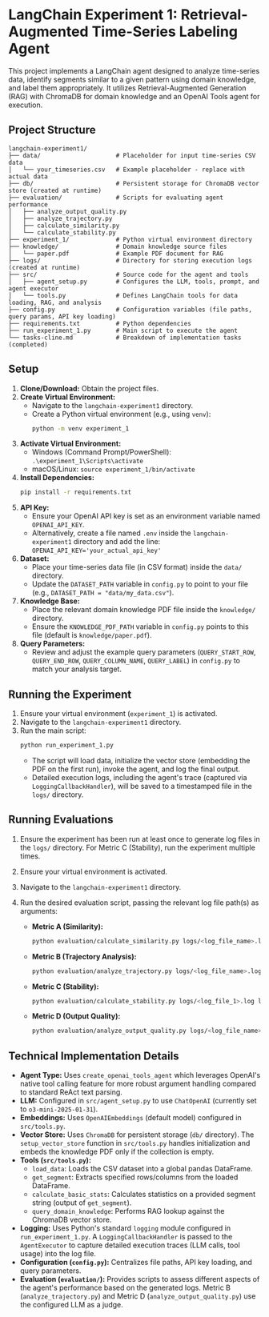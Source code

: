 # LangChain Experiment 1: Retrieval-Augmented Time-Series Labeling Agent

This project implements a LangChain agent designed to analyze time-series data, identify segments similar to a given pattern using domain knowledge, and label them appropriately. It utilizes Retrieval-Augmented Generation (RAG) with ChromaDB for domain knowledge and an OpenAI Tools agent for execution.

## Project Structure

```
langchain-experiment1/
├── data/                     # Placeholder for input time-series CSV data
│   └── your_timeseries.csv   # Example placeholder - replace with actual data
├── db/                       # Persistent storage for ChromaDB vector store (created at runtime)
├── evaluation/               # Scripts for evaluating agent performance
│   ├── analyze_output_quality.py
│   ├── analyze_trajectory.py
│   ├── calculate_similarity.py
│   └── calculate_stability.py
├── experiment_1/             # Python virtual environment directory
├── knowledge/                # Domain knowledge source files
│   └── paper.pdf             # Example PDF document for RAG
├── logs/                     # Directory for storing execution logs (created at runtime)
├── src/                      # Source code for the agent and tools
│   ├── agent_setup.py        # Configures the LLM, tools, prompt, and agent executor
│   └── tools.py              # Defines LangChain tools for data loading, RAG, and analysis
├── config.py                 # Configuration variables (file paths, query params, API key loading)
├── requirements.txt          # Python dependencies
├── run_experiment_1.py       # Main script to execute the agent
└── tasks-cline.md            # Breakdown of implementation tasks (completed)
```

## Setup

1.  **Clone/Download:** Obtain the project files.
2.  **Create Virtual Environment:**
    *   Navigate to the `langchain-experiment1` directory.
    *   Create a Python virtual environment (e.g., using `venv`):
        ```bash
        python -m venv experiment_1
        ```
3.  **Activate Virtual Environment:**
    *   Windows (Command Prompt/PowerShell): `.\experiment_1\Scripts\activate`
    *   macOS/Linux: `source experiment_1/bin/activate`
4.  **Install Dependencies:**
    ```bash
    pip install -r requirements.txt
    ```
5.  **API Key:**
    *   Ensure your OpenAI API key is set as an environment variable named `OPENAI_API_KEY`.
    *   Alternatively, create a file named `.env` inside the `langchain-experiment1` directory and add the line: `OPENAI_API_KEY='your_actual_api_key'`
6.  **Dataset:**
    *   Place your time-series data file (in CSV format) inside the `data/` directory.
    *   Update the `DATASET_PATH` variable in `config.py` to point to your file (e.g., `DATASET_PATH = "data/my_data.csv"`).
7.  **Knowledge Base:**
    *   Place the relevant domain knowledge PDF file inside the `knowledge/` directory.
    *   Ensure the `KNOWLEDGE_PDF_PATH` variable in `config.py` points to this file (default is `knowledge/paper.pdf`).
8.  **Query Parameters:**
    *   Review and adjust the example query parameters (`QUERY_START_ROW`, `QUERY_END_ROW`, `QUERY_COLUMN_NAME`, `QUERY_LABEL`) in `config.py` to match your analysis target.

## Running the Experiment

1.  Ensure your virtual environment (`experiment_1`) is activated.
2.  Navigate to the `langchain-experiment1` directory.
3.  Run the main script:
    ```bash
    python run_experiment_1.py
    ```
    *   The script will load data, initialize the vector store (embedding the PDF on the first run), invoke the agent, and log the final output.
    *   Detailed execution logs, including the agent's trace (captured via `LoggingCallbackHandler`), will be saved to a timestamped file in the `logs/` directory.

## Running Evaluations

1.  Ensure the experiment has been run at least once to generate log files in the `logs/` directory. For Metric C (Stability), run the experiment multiple times.
2.  Ensure your virtual environment is activated.
3.  Navigate to the `langchain-experiment1` directory.
4.  Run the desired evaluation script, passing the relevant log file path(s) as arguments:

    *   **Metric A (Similarity):**
        ```bash
        python evaluation/calculate_similarity.py logs/<log_file_name>.log
        ```
    *   **Metric B (Trajectory Analysis):**
        ```bash
        python evaluation/analyze_trajectory.py logs/<log_file_name>.log
        ```
    *   **Metric C (Stability):**
        ```bash
        python evaluation/calculate_stability.py logs/<log_file_1>.log logs/<log_file_2>.log ...
        ```
    *   **Metric D (Output Quality):**
        ```bash
        python evaluation/analyze_output_quality.py logs/<log_file_name>.log
        ```

## Technical Implementation Details

*   **Agent Type:** Uses `create_openai_tools_agent` which leverages OpenAI's native tool calling feature for more robust argument handling compared to standard ReAct text parsing.
*   **LLM:** Configured in `src/agent_setup.py` to use `ChatOpenAI` (currently set to `o3-mini-2025-01-31`).
*   **Embeddings:** Uses `OpenAIEmbeddings` (default model) configured in `src/tools.py`.
*   **Vector Store:** Uses `ChromaDB` for persistent storage (`db/` directory). The `setup_vector_store` function in `src/tools.py` handles initialization and embeds the knowledge PDF only if the collection is empty.
*   **Tools (`src/tools.py`):**
    *   `load_data`: Loads the CSV dataset into a global pandas DataFrame.
    *   `get_segment`: Extracts specified rows/columns from the loaded DataFrame.
    *   `calculate_basic_stats`: Calculates statistics on a provided segment string (output of `get_segment`).
    *   `query_domain_knowledge`: Performs RAG lookup against the ChromaDB vector store.
*   **Logging:** Uses Python's standard `logging` module configured in `run_experiment_1.py`. A `LoggingCallbackHandler` is passed to the `AgentExecutor` to capture detailed execution traces (LLM calls, tool usage) into the log file.
*   **Configuration (`config.py`):** Centralizes file paths, API key loading, and query parameters.
*   **Evaluation (`evaluation/`):** Provides scripts to assess different aspects of the agent's performance based on the generated logs. Metric B (`analyze_trajectory.py`) and Metric D (`analyze_output_quality.py`) use the configured LLM as a judge.
